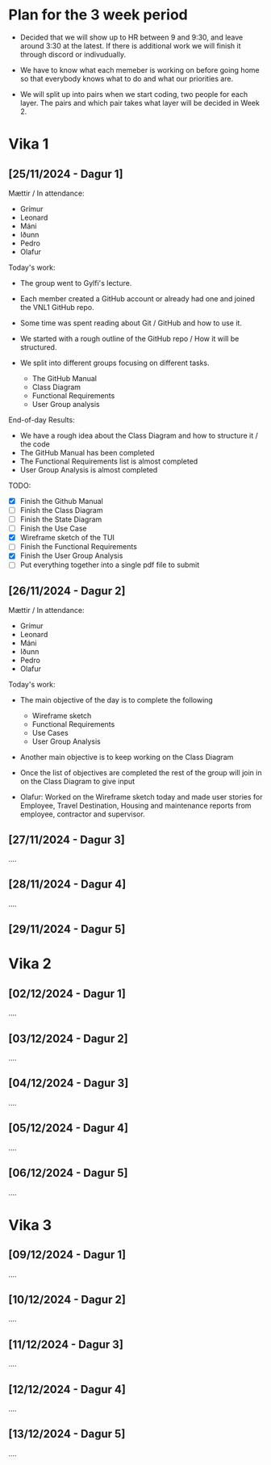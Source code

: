 # Plan for the 3 week period

- Decided that we will show up to HR between 9 and 9:30, and leave around 3:30 at the latest. If there is additional work we will finish it through discord or indivudually.

- We have to know what each memeber is working on before going home so that everybody knows what to do and what our priorities are.

- We will split up into pairs when we start coding, two people for each layer. The pairs and which pair takes what layer will be decided in Week 2.

# Vika 1

## [25/11/2024 - Dagur 1]

Mættir / In attendance:
  - Grímur
  - Leonard
  - Máni
  - Iðunn
  - Pedro
  - Olafur

Today's work:

- The group went to Gylfi's lecture.

- Each member created a GitHub account or already had one and joined the VNL1 GitHub repo.

- Some time was spent reading about Git / GitHub and how to use it.

- We started with a rough outline of the GitHub repo / How it will be structured.
  
- We split into different groups focusing on different tasks.
  - The GitHub Manual
  - Class Diagram
  - Functional Requirements
  - User Group analysis

End-of-day Results:
  - We have a rough idea about the Class Diagram and how to structure it / the code
  - The GitHub Manual has been completed
  - The Functional Requirements list is almost completed
  - User Group Analysis is almost completed

TODO:
- [x] Finish the Github Manual
- [ ] Finish the Class Diagram
- [ ] Finish the State Diagram 
- [ ] Finish the Use Case
- [x] Wireframe sketch of the TUI
- [ ] Finish the Functional Requirements
- [x] Finish the User Group Analysis
- [ ] Put everything together into a single pdf file to submit

## [26/11/2024 - Dagur 2]

Mættir / In attendance:
  - Grímur
  - Leonard
  - Máni
  - Iðunn
  - Pedro
  - Olafur

Today's work:

- The main objective of the day is to complete the following
  - Wireframe sketch
  - Functional Requirements
  - Use Cases
  - User Group Analysis 

- Another main objective is to keep working on the Class Diagram
- Once the list of objectives are completed the rest of the group will join in on the Class Diagram to give input
- Olafur: Worked on the Wireframe sketch today and made user stories for Employee, Travel Destination, Housing and 
maintenance reports from employee, contractor and supervisor.


## [27/11/2024 - Dagur 3]

....

## [28/11/2024 - Dagur 4]

....

## [29/11/2024 - Dagur 5]


# Vika 2

## [02/12/2024 - Dagur 1]

....

## [03/12/2024 - Dagur 2]

....

## [04/12/2024 - Dagur 3]

....

## [05/12/2024 - Dagur 4]

....

## [06/12/2024 - Dagur 5]

....

# Vika 3

## [09/12/2024 - Dagur 1]

....

## [10/12/2024 - Dagur 2]

....

## [11/12/2024 - Dagur 3]

....

## [12/12/2024 - Dagur 4]

....

## [13/12/2024 - Dagur 5]

....


